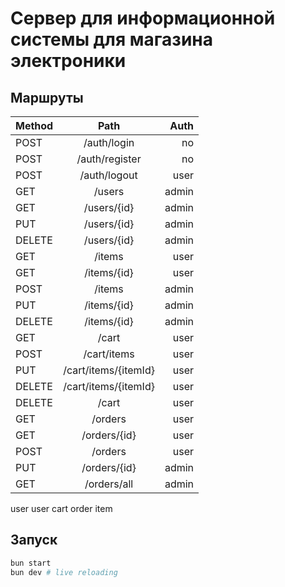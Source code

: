 # Сервер для информационной системы для магазина электроники

## Маршруты

| Method |         Path         |  Auth |
| :----- | :------------------: | ----: |
| POST   |     /auth/login      |    no |
| POST   |    /auth/register    |    no |
| POST   |     /auth/logout     |  user |
| GET    |        /users        | admin |
| GET    |     /users/{id}      | admin |
| PUT    |     /users/{id}      | admin |
| DELETE |     /users/{id}      | admin |
| GET    |        /items        |  user |
| GET    |     /items/{id}      |  user |
| POST   |        /items        | admin |
| PUT    |     /items/{id}      | admin |
| DELETE |     /items/{id}      | admin |
| GET    |        /cart         |  user |
| POST   |     /cart/items      |  user |
| PUT    | /cart/items/{itemId} |  user |
| DELETE | /cart/items/{itemId} |  user |
| DELETE |        /cart         |  user |
| GET    |       /orders        |  user |
| GET    |     /orders/{id}     |  user |
| POST   |       /orders        |  user |
| PUT    |     /orders/{id}     | admin |
| GET    |     /orders/all      | admin |

user
user cart
order
item

## Запуск

```bash
bun start
bun dev # live reloading
```
